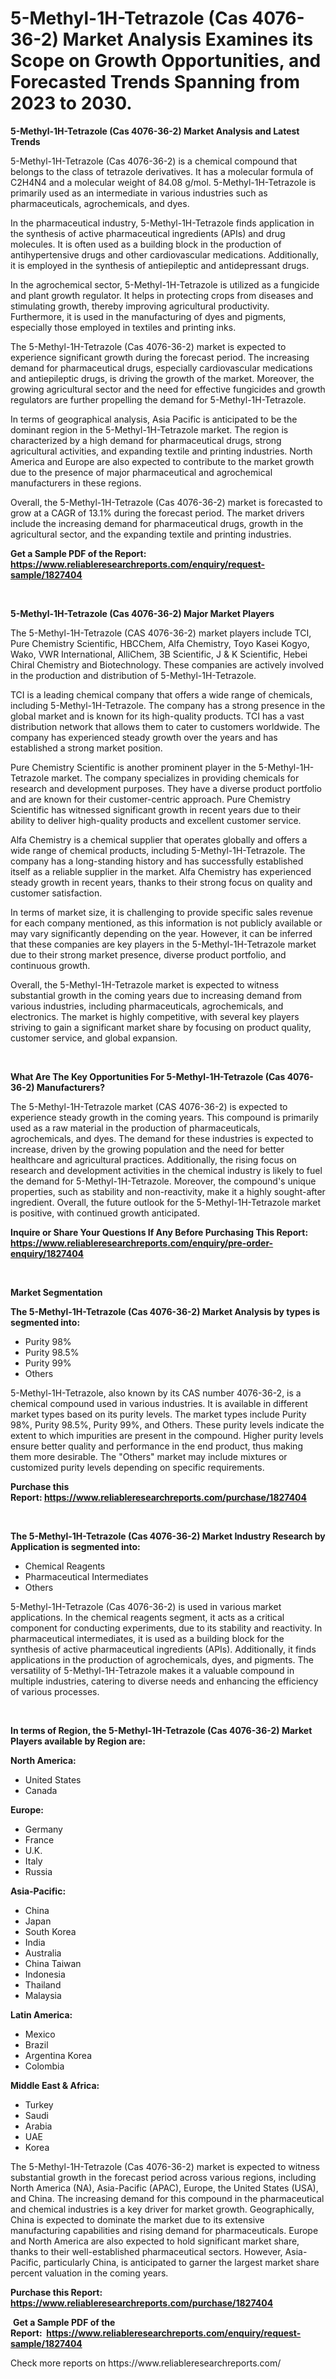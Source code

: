 <p><h1>5-Methyl-1H-Tetrazole (Cas 4076-36-2) Market Analysis Examines its Scope on Growth Opportunities, and Forecasted Trends Spanning from 2023 to 2030.</h1></p><p><strong>5-Methyl-1H-Tetrazole (Cas 4076-36-2) Market Analysis and Latest Trends</strong></p>
<p><p>5-Methyl-1H-Tetrazole (Cas 4076-36-2) is a chemical compound that belongs to the class of tetrazole derivatives. It has a molecular formula of C2H4N4 and a molecular weight of 84.08 g/mol. 5-Methyl-1H-Tetrazole is primarily used as an intermediate in various industries such as pharmaceuticals, agrochemicals, and dyes.</p><p>In the pharmaceutical industry, 5-Methyl-1H-Tetrazole finds application in the synthesis of active pharmaceutical ingredients (APIs) and drug molecules. It is often used as a building block in the production of antihypertensive drugs and other cardiovascular medications. Additionally, it is employed in the synthesis of antiepileptic and antidepressant drugs.</p><p>In the agrochemical sector, 5-Methyl-1H-Tetrazole is utilized as a fungicide and plant growth regulator. It helps in protecting crops from diseases and stimulating growth, thereby improving agricultural productivity. Furthermore, it is used in the manufacturing of dyes and pigments, especially those employed in textiles and printing inks.</p><p>The 5-Methyl-1H-Tetrazole (Cas 4076-36-2) market is expected to experience significant growth during the forecast period. The increasing demand for pharmaceutical drugs, especially cardiovascular medications and antiepileptic drugs, is driving the growth of the market. Moreover, the growing agricultural sector and the need for effective fungicides and growth regulators are further propelling the demand for 5-Methyl-1H-Tetrazole.</p><p>In terms of geographical analysis, Asia Pacific is anticipated to be the dominant region in the 5-Methyl-1H-Tetrazole market. The region is characterized by a high demand for pharmaceutical drugs, strong agricultural activities, and expanding textile and printing industries. North America and Europe are also expected to contribute to the market growth due to the presence of major pharmaceutical and agrochemical manufacturers in these regions.</p><p>Overall, the 5-Methyl-1H-Tetrazole (Cas 4076-36-2) market is forecasted to grow at a CAGR of 13.1% during the forecast period. The market drivers include the increasing demand for pharmaceutical drugs, growth in the agricultural sector, and the expanding textile and printing industries.</p></p>
<p><strong>Get a Sample PDF of the Report:&nbsp; <a href="https://www.reliableresearchreports.com/enquiry/request-sample/1827404">https://www.reliableresearchreports.com/enquiry/request-sample/1827404</a></strong></p>
<p>&nbsp;</p>
<p><strong>5-Methyl-1H-Tetrazole (Cas 4076-36-2) Major Market Players</strong></p>
<p><p>The 5-Methyl-1H-Tetrazole (CAS 4076-36-2) market players include TCI, Pure Chemistry Scientific, HBCChem, Alfa Chemistry, Toyo Kasei Kogyo, Wako, VWR International, AlliChem, 3B Scientific, J & K Scientific, Hebei Chiral Chemistry and Biotechnology. These companies are actively involved in the production and distribution of 5-Methyl-1H-Tetrazole.</p><p>TCI is a leading chemical company that offers a wide range of chemicals, including 5-Methyl-1H-Tetrazole. The company has a strong presence in the global market and is known for its high-quality products. TCI has a vast distribution network that allows them to cater to customers worldwide. The company has experienced steady growth over the years and has established a strong market position.</p><p>Pure Chemistry Scientific is another prominent player in the 5-Methyl-1H-Tetrazole market. The company specializes in providing chemicals for research and development purposes. They have a diverse product portfolio and are known for their customer-centric approach. Pure Chemistry Scientific has witnessed significant growth in recent years due to their ability to deliver high-quality products and excellent customer service.</p><p>Alfa Chemistry is a chemical supplier that operates globally and offers a wide range of chemical products, including 5-Methyl-1H-Tetrazole. The company has a long-standing history and has successfully established itself as a reliable supplier in the market. Alfa Chemistry has experienced steady growth in recent years, thanks to their strong focus on quality and customer satisfaction.</p><p>In terms of market size, it is challenging to provide specific sales revenue for each company mentioned, as this information is not publicly available or may vary significantly depending on the year. However, it can be inferred that these companies are key players in the 5-Methyl-1H-Tetrazole market due to their strong market presence, diverse product portfolio, and continuous growth.</p><p>Overall, the 5-Methyl-1H-Tetrazole market is expected to witness substantial growth in the coming years due to increasing demand from various industries, including pharmaceuticals, agrochemicals, and electronics. The market is highly competitive, with several key players striving to gain a significant market share by focusing on product quality, customer service, and global expansion.</p></p>
<p>&nbsp;</p>
<p><strong>What Are The Key Opportunities For 5-Methyl-1H-Tetrazole (Cas 4076-36-2) Manufacturers?</strong></p>
<p><p>The 5-Methyl-1H-Tetrazole market (CAS 4076-36-2) is expected to experience steady growth in the coming years. This compound is primarily used as a raw material in the production of pharmaceuticals, agrochemicals, and dyes. The demand for these industries is expected to increase, driven by the growing population and the need for better healthcare and agricultural practices. Additionally, the rising focus on research and development activities in the chemical industry is likely to fuel the demand for 5-Methyl-1H-Tetrazole. Moreover, the compound's unique properties, such as stability and non-reactivity, make it a highly sought-after ingredient. Overall, the future outlook for the 5-Methyl-1H-Tetrazole market is positive, with continued growth anticipated.</p></p>
<p><strong>Inquire or Share Your Questions If Any Before Purchasing This Report: <a href="https://www.reliableresearchreports.com/enquiry/pre-order-enquiry/1827404">https://www.reliableresearchreports.com/enquiry/pre-order-enquiry/1827404</a></strong></p>
<p>&nbsp;</p>
<p><strong>Market Segmentation</strong></p>
<p><strong>The 5-Methyl-1H-Tetrazole (Cas 4076-36-2) Market Analysis by types is segmented into:</strong></p>
<p><ul><li>Purity 98%</li><li>Purity 98.5%</li><li>Purity 99%</li><li>Others</li></ul></p>
<p><p>5-Methyl-1H-Tetrazole, also known by its CAS number 4076-36-2, is a chemical compound used in various industries. It is available in different market types based on its purity levels. The market types include Purity 98%, Purity 98.5%, Purity 99%, and Others. These purity levels indicate the extent to which impurities are present in the compound. Higher purity levels ensure better quality and performance in the end product, thus making them more desirable. The "Others" market may include mixtures or customized purity levels depending on specific requirements.</p></p>
<p><strong>Purchase this Report:&nbsp;<a href="https://www.reliableresearchreports.com/purchase/1827404">https://www.reliableresearchreports.com/purchase/1827404</a></strong></p>
<p>&nbsp;</p>
<p><strong>The 5-Methyl-1H-Tetrazole (Cas 4076-36-2) Market Industry Research by Application is segmented into:</strong></p>
<p><ul><li>Chemical Reagents</li><li>Pharmaceutical Intermediates</li><li>Others</li></ul></p>
<p><p>5-Methyl-1H-Tetrazole (Cas 4076-36-2) is used in various market applications. In the chemical reagents segment, it acts as a critical component for conducting experiments, due to its stability and reactivity. In pharmaceutical intermediates, it is used as a building block for the synthesis of active pharmaceutical ingredients (APIs). Additionally, it finds applications in the production of agrochemicals, dyes, and pigments. The versatility of 5-Methyl-1H-Tetrazole makes it a valuable compound in multiple industries, catering to diverse needs and enhancing the efficiency of various processes.</p></p>
<p>&nbsp;</p>
<p><strong>In terms of Region, the 5-Methyl-1H-Tetrazole (Cas 4076-36-2) Market Players available by Region are:</strong></p>
<p>
    <p> <strong> North America: </strong>
        <ul>
            <li>United States</li>
            <li>Canada</li>
        </ul>
        </p> 
    <p> <strong> Europe: </strong>
        <ul>
            <li>Germany</li>
            <li>France</li>
            <li>U.K.</li>
            <li>Italy</li>
            <li>Russia</li>
        </ul>
        </p> 
    <p> <strong> Asia-Pacific: </strong>
        <ul>
            <li>China</li>
            <li>Japan</li>
            <li>South Korea</li>
            <li>India</li>
            <li>Australia</li>
            <li>China Taiwan</li>
            <li>Indonesia</li>
            <li>Thailand</li>
            <li>Malaysia</li>
        </ul>
        </p> 
    <p> <strong> Latin America: </strong>
        <ul>
            <li>Mexico</li>
            <li>Brazil</li>
            <li>Argentina Korea</li>
            <li>Colombia</li>
        </ul>
        </p> 
    <p> <strong> Middle East & Africa: </strong>
        <ul>
            <li>Turkey</li>
            <li>Saudi</li>
            <li>Arabia</li>
            <li>UAE</li>
            <li>Korea</li>
        </ul>
    </p>
    </p>
<p><p>The 5-Methyl-1H-Tetrazole (Cas 4076-36-2) market is expected to witness substantial growth in the forecast period across various regions, including North America (NA), Asia-Pacific (APAC), Europe, the United States (USA), and China. The increasing demand for this compound in the pharmaceutical and chemical industries is a key driver for market growth. Geographically, China is expected to dominate the market due to its extensive manufacturing capabilities and rising demand for pharmaceuticals. Europe and North America are also expected to hold significant market share, thanks to their well-established pharmaceutical sectors. However, Asia-Pacific, particularly China, is anticipated to garner the largest market share percent valuation in the coming years.</p></p>
<p><strong>Purchase this Report: <a href="https://www.reliableresearchreports.com/purchase/1827404">https://www.reliableresearchreports.com/purchase/1827404</a></strong></p>
<p>&nbsp;<strong>Get a Sample PDF of the Report:&nbsp;&nbsp;<a href="https://www.reliableresearchreports.com/enquiry/request-sample/1827404">https://www.reliableresearchreports.com/enquiry/request-sample/1827404</a></strong></p>
<p><strong></strong></p>
<p>Check more reports on https://www.reliableresearchreports.com/</p>